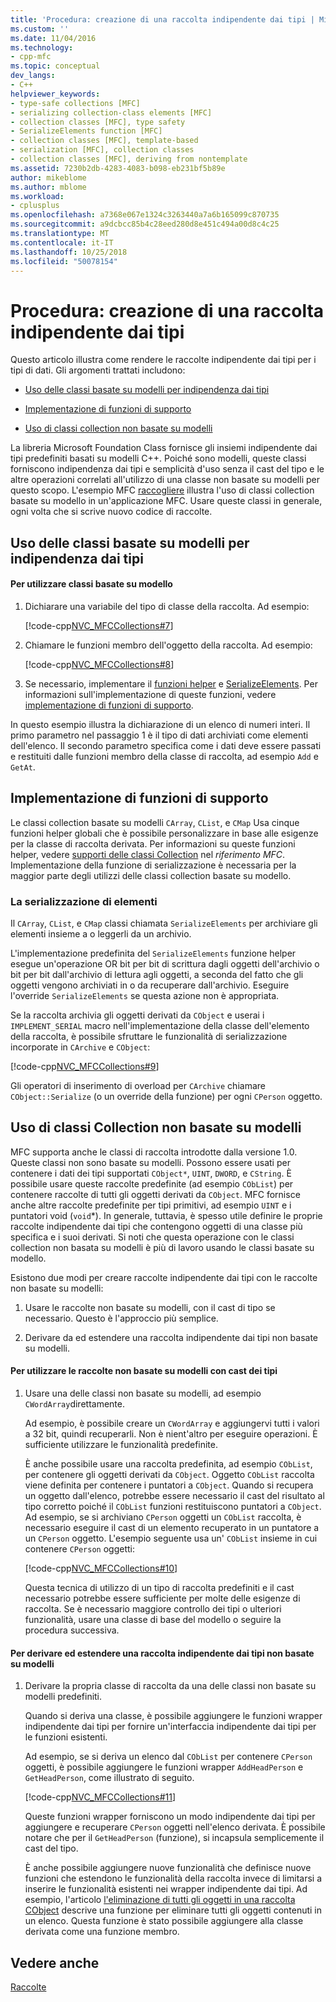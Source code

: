 ```yaml
---
title: 'Procedura: creazione di una raccolta indipendente dai tipi | Microsoft Docs'
ms.custom: ''
ms.date: 11/04/2016
ms.technology:
- cpp-mfc
ms.topic: conceptual
dev_langs:
- C++
helpviewer_keywords:
- type-safe collections [MFC]
- serializing collection-class elements [MFC]
- collection classes [MFC], type safety
- SerializeElements function [MFC]
- collection classes [MFC], template-based
- serialization [MFC], collection classes
- collection classes [MFC], deriving from nontemplate
ms.assetid: 7230b2db-4283-4083-b098-eb231bf5b89e
author: mikeblome
ms.author: mblome
ms.workload:
- cplusplus
ms.openlocfilehash: a7368e067e1324c3263440a7a6b165099c870735
ms.sourcegitcommit: a9dcbcc85b4c28eed280d8e451c494a00d8c4c25
ms.translationtype: MT
ms.contentlocale: it-IT
ms.lasthandoff: 10/25/2018
ms.locfileid: "50078154"
---
```

# <a name="how-to-make-a-type-safe-collection"></a>Procedura: creazione di una raccolta indipendente dai tipi

Questo articolo illustra come rendere le raccolte indipendente dai tipi per i tipi di dati. Gli argomenti trattati includono:

- [Uso delle classi basate su modelli per indipendenza dai tipi](#_core_using_template.2d.based_classes_for_type_safety)

- [Implementazione di funzioni di supporto](#_core_implementing_helper_functions)

- [Uso di classi collection non basate su modelli](#_core_using_nontemplate_collection_classes)

La libreria Microsoft Foundation Class fornisce gli insiemi indipendente dai tipi predefiniti basati su modelli C++. Poiché sono modelli, queste classi forniscono indipendenza dai tipi e semplicità d'uso senza il cast del tipo e le altre operazioni correlati all'utilizzo di una classe non basate su modelli per questo scopo. L'esempio MFC [raccogliere](../visual-cpp-samples.md) illustra l'uso di classi collection basate su modello in un'applicazione MFC. Usare queste classi in generale, ogni volta che si scrive nuovo codice di raccolte.

##  <a name="_core_using_template.2d.based_classes_for_type_safety"></a> Uso delle classi basate su modelli per indipendenza dai tipi

#### <a name="to-use-template-based-classes"></a>Per utilizzare classi basate su modello

1. Dichiarare una variabile del tipo di classe della raccolta. Ad esempio:

   [!code-cpp[NVC_MFCCollections#7](../mfc/codesnippet/cpp/how-to-make-a-type-safe-collection_1.cpp)]

1. Chiamare le funzioni membro dell'oggetto della raccolta. Ad esempio:

   [!code-cpp[NVC_MFCCollections#8](../mfc/codesnippet/cpp/how-to-make-a-type-safe-collection_2.cpp)]

1. Se necessario, implementare il [funzioni helper](../mfc/reference/collection-class-helpers.md) e [SerializeElements](../mfc/reference/collection-class-helpers.md#serializeelements). Per informazioni sull'implementazione di queste funzioni, vedere [implementazione di funzioni di supporto](#_core_implementing_helper_functions).

In questo esempio illustra la dichiarazione di un elenco di numeri interi. Il primo parametro nel passaggio 1 è il tipo di dati archiviati come elementi dell'elenco. Il secondo parametro specifica come i dati deve essere passati e restituiti dalle funzioni membro della classe di raccolta, ad esempio `Add` e `GetAt`.

##  <a name="_core_implementing_helper_functions"></a> Implementazione di funzioni di supporto

Le classi collection basate su modelli `CArray`, `CList`, e `CMap` Usa cinque funzioni helper globali che è possibile personalizzare in base alle esigenze per la classe di raccolta derivata. Per informazioni su queste funzioni helper, vedere [supporti delle classi Collection](../mfc/reference/collection-class-helpers.md) nel *riferimento MFC*. Implementazione della funzione di serializzazione è necessaria per la maggior parte degli utilizzi delle classi collection basate su modello.

###  <a name="_core_serializing_elements"></a> La serializzazione di elementi

Il `CArray`, `CList`, e `CMap` classi chiamata `SerializeElements` per archiviare gli elementi insieme a o leggerli da un archivio.

L'implementazione predefinita del `SerializeElements` funzione helper esegue un'operazione OR bit per bit di scrittura dagli oggetti dell'archivio o bit per bit dall'archivio di lettura agli oggetti, a seconda del fatto che gli oggetti vengono archiviati in o da recuperare dall'archivio. Eseguire l'override `SerializeElements` se questa azione non è appropriata.

Se la raccolta archivia gli oggetti derivati da `CObject` e userai i `IMPLEMENT_SERIAL` macro nell'implementazione della classe dell'elemento della raccolta, è possibile sfruttare le funzionalità di serializzazione incorporate in `CArchive` e `CObject`:

[!code-cpp[NVC_MFCCollections#9](../mfc/codesnippet/cpp/how-to-make-a-type-safe-collection_3.cpp)]

Gli operatori di inserimento di overload per `CArchive` chiamare `CObject::Serialize` (o un override della funzione) per ogni `CPerson` oggetto.

##  <a name="_core_using_nontemplate_collection_classes"></a> Uso di classi Collection non basate su modelli

MFC supporta anche le classi di raccolta introdotte dalla versione 1.0. Queste classi non sono basate su modelli. Possono essere usati per contenere i dati dei tipi supportati `CObject*`, `UINT`, `DWORD`, e `CString`. È possibile usare queste raccolte predefinite (ad esempio `CObList`) per contenere raccolte di tutti gli oggetti derivati da `CObject`. MFC fornisce anche altre raccolte predefinite per tipi primitivi, ad esempio `UINT` e i puntatori void (`void`*). In generale, tuttavia, è spesso utile definire le proprie raccolte indipendente dai tipi che contengono oggetti di una classe più specifica e i suoi derivati. Si noti che questa operazione con le classi collection non basata su modelli è più di lavoro usando le classi basate su modello.

Esistono due modi per creare raccolte indipendente dai tipi con le raccolte non basate su modelli:

1. Usare le raccolte non basate su modelli, con il cast di tipo se necessario. Questo è l'approccio più semplice.

1. Derivare da ed estendere una raccolta indipendente dai tipi non basate su modelli.

#### <a name="to-use-the-nontemplate-collections-with-type-casting"></a>Per utilizzare le raccolte non basate su modelli con cast dei tipi

1. Usare una delle classi non basate su modelli, ad esempio `CWordArray`direttamente.

   Ad esempio, è possibile creare un `CWordArray` e aggiungervi tutti i valori a 32 bit, quindi recuperarli. Non è nient'altro per eseguire operazioni. È sufficiente utilizzare le funzionalità predefinite.

   È anche possibile usare una raccolta predefinita, ad esempio `CObList`, per contenere gli oggetti derivati da `CObject`. Oggetto `CObList` raccolta viene definita per contenere i puntatori a `CObject`. Quando si recupera un oggetto dall'elenco, potrebbe essere necessario il cast del risultato al tipo corretto poiché il `CObList` funzioni restituiscono puntatori a `CObject`. Ad esempio, se si archiviano `CPerson` oggetti un `CObList` raccolta, è necessario eseguire il cast di un elemento recuperato in un puntatore a un `CPerson` oggetto. L'esempio seguente usa un' `CObList` insieme in cui contenere `CPerson` oggetti:

   [!code-cpp[NVC_MFCCollections#10](../mfc/codesnippet/cpp/how-to-make-a-type-safe-collection_4.cpp)]

   Questa tecnica di utilizzo di un tipo di raccolta predefiniti e il cast necessario potrebbe essere sufficiente per molte delle esigenze di raccolta. Se è necessario maggiore controllo dei tipi o ulteriori funzionalità, usare una classe di base del modello o seguire la procedura successiva.

#### <a name="to-derive-and-extend-a-nontemplate-type-safe-collection"></a>Per derivare ed estendere una raccolta indipendente dai tipi non basate su modelli

1. Derivare la propria classe di raccolta da una delle classi non basate su modelli predefiniti.

   Quando si deriva una classe, è possibile aggiungere le funzioni wrapper indipendente dai tipi per fornire un'interfaccia indipendente dai tipi per le funzioni esistenti.

   Ad esempio, se si deriva un elenco dal `CObList` per contenere `CPerson` oggetti, è possibile aggiungere le funzioni wrapper `AddHeadPerson` e `GetHeadPerson`, come illustrato di seguito.

   [!code-cpp[NVC_MFCCollections#11](../mfc/codesnippet/cpp/how-to-make-a-type-safe-collection_5.h)]

   Queste funzioni wrapper forniscono un modo indipendente dai tipi per aggiungere e recuperare `CPerson` oggetti nell'elenco derivata. È possibile notare che per il `GetHeadPerson` (funzione), si incapsula semplicemente il cast del tipo.

   È anche possibile aggiungere nuove funzionalità che definisce nuove funzioni che estendono le funzionalità della raccolta invece di limitarsi a inserire le funzionalità esistenti nei wrapper indipendente dai tipi. Ad esempio, l'articolo [l'eliminazione di tutti gli oggetti in una raccolta CObject](../mfc/deleting-all-objects-in-a-cobject-collection.md) descrive una funzione per eliminare tutti gli oggetti contenuti in un elenco. Questa funzione è stato possibile aggiungere alla classe derivata come una funzione membro.

## <a name="see-also"></a>Vedere anche

[Raccolte](../mfc/collections.md)

